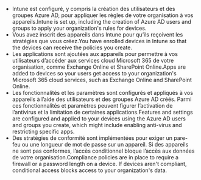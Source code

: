 - <span data-ttu-id="0a91a-101">Intune est configuré, y compris la création des utilisateurs et des groupes Azure AD, pour appliquer les règles de votre organisation à vos appareils.</span><span class="sxs-lookup"><span data-stu-id="0a91a-101">Intune is set up, including the creation of Azure AD users and groups to apply your organization's rules for devices.</span></span>
- <span data-ttu-id="0a91a-102">Vous avez inscrit des appareils dans Intune pour qu’ils reçoivent les stratégies que vous créez.</span><span class="sxs-lookup"><span data-stu-id="0a91a-102">You have enrolled devices in Intune so that the devices can receive the policies you create.</span></span>
- <span data-ttu-id="0a91a-103">Les applications sont ajoutées aux appareils pour permettre à vos utilisateurs d’accéder aux services cloud Microsoft 365 de votre organisation, comme Exchange Online et SharePoint Online.</span><span class="sxs-lookup"><span data-stu-id="0a91a-103">Apps are added to devices so your users get access to your organization's Microsoft 365 cloud services, such as Exchange Online and SharePoint Online.</span></span>
- <span data-ttu-id="0a91a-104">Les fonctionnalités et les paramètres sont configurés et appliqués à vos appareils à l’aide des utilisateurs et des groupes Azure AD créés. Parmi ces fonctionnalités et paramètres peuvent figurer l’activation de l’antivirus et la limitation de certaines applications.</span><span class="sxs-lookup"><span data-stu-id="0a91a-104">Features and settings are configured and applied to your devices using the Azure AD users and groups you create, which might include enabling anti-virus and restricting specific apps.</span></span>
- <span data-ttu-id="0a91a-p101">Des stratégies de conformité sont implémentées pour exiger un pare-feu ou une longueur de mot de passe sur un appareil. Si des appareils ne sont pas conformes, l’accès conditionnel bloque l’accès aux données de votre organisation.</span><span class="sxs-lookup"><span data-stu-id="0a91a-p101">Compliance policies are in place to require a firewall or a password length on a device. If devices aren't compliant, conditional access blocks access to your organization's data.</span></span>